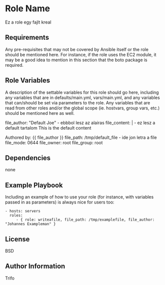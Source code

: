 Role Name
=========

Ez a role egy fajlt kreal

Requirements
------------

Any pre-requisites that may not be covered by Ansible itself or the role should be mentioned here. For instance, if the role uses the EC2 module, it may be a good idea to mention in this section that the boto package is required.

Role Variables
--------------

A description of the settable variables for this role should go here, including any variables that are in defaults/main.yml, vars/main.yml, and any variables that can/should be set via parameters to the role. Any variables that are read from other roles and/or the global scope (ie. hostvars, group vars, etc.) should be mentioned here as well.

file_author: "Default Joe" - ebbbol lesz az alairas
file_content: |                      - ez lesz a default tartalom
  This is the default content

  Authored by: {{ file_author }}
file_path: /tmp/default_file         - ide jon letra a file
file_mode: 0644
file_owner: root
file_group: root


Dependencies
------------

none

Example Playbook
----------------

Including an example of how to use your role (for instance, with variables passed in as parameters) is always nice for users too:

    - hosts: servers
      roles:
         - { role: writeafile, file_path: /tmp/examplefile, file_author: "Johannes Exampleman" }

License
-------

BSD

Author Information
------------------

Trifo
